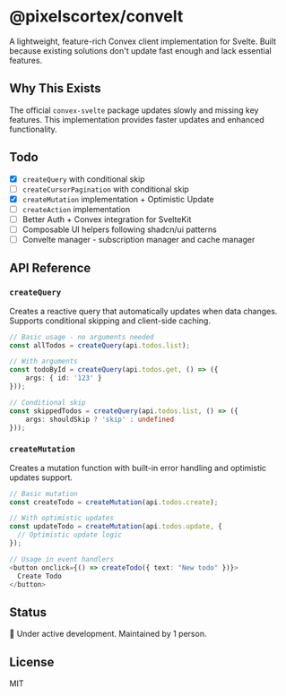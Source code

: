 # @pixelscortex/convelt

A lightweight, feature-rich Convex client implementation for Svelte. Built because existing solutions don't update fast enough and lack essential features.

## Why This Exists

The official `convex-svelte` package updates slowly and missing key features. This implementation provides faster updates and enhanced functionality.

## Todo

- [x] `createQuery` with conditional skip
- [ ] `createCursorPagination` with conditional skip
- [x] `createMutation` implementation + Optimistic Update
- [ ] `createAction` implementation
- [ ] Better Auth + Convex integration for SvelteKit
- [ ] Composable UI helpers following shadcn/ui patterns
- [ ] Convelte manager - subscription manager and cache manager

## API Reference

### `createQuery`

Creates a reactive query that automatically updates when data changes. Supports conditional skipping and client-side caching.

```typescript
// Basic usage - no arguments needed
const allTodos = createQuery(api.todos.list);

// With arguments
const todoById = createQuery(api.todos.get, () => ({
	args: { id: '123' }
}));

// Conditional skip
const skippedTodos = createQuery(api.todos.list, () => ({
	args: shouldSkip ? 'skip' : undefined
}));

```

### `createMutation`

Creates a mutation function with built-in error handling and optimistic updates support.

```typescript
// Basic mutation
const createTodo = createMutation(api.todos.create);

// With optimistic updates
const updateTodo = createMutation(api.todos.update, {
  // Optimistic update logic
});

// Usage in event handlers
<button onclick={() => createTodo({ text: "New todo" })}>
  Create Todo
</button>
```

## Status

🚧 Under active development. Maintained by 1 person.

## License

MIT
